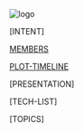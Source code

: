 ![logo](https://raw.githubusercontent.com/trekshcool/Ironman3/master/Image/Screen%20Shot%202018-09-30%20at%2022.25.20.png)

[INTENT]

[MEMBERS](https://github.com/trekshcool/Ironman3/title) 

[PLOT-TIMELINE](https://trekshcool.github.io/Ironman3/timeline)

[PRESENTATION]

[TECH-LIST]

[TOPICS]




